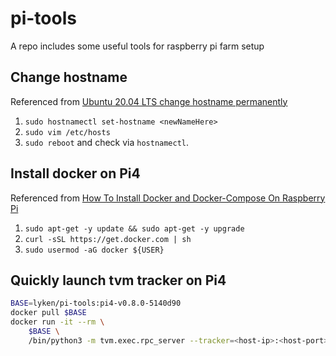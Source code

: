 # pi-tools
A repo includes some useful tools for raspberry pi farm setup

## Change hostname
Referenced from [Ubuntu 20.04 LTS change hostname permanently](https://www.cyberciti.biz/faq/ubuntu-20-04-lts-change-hostname-permanently/?__cf_chl_captcha_tk__=pmd_1b29680c4be50f46e93b3caebe30a07e2aa97ed0-1627699663-0-gqNtZGzNAyKjcnBszQkO)

1. `sudo hostnamectl set-hostname <newNameHere>`
2. `sudo vim /etc/hosts`
3. `sudo reboot` and check via `hostnamectl`.

## Install docker on Pi4
Referenced from [How To Install Docker and Docker-Compose On Raspberry Pi](https://dev.to/elalemanyo/how-to-install-docker-and-docker-compose-on-raspberry-pi-1mo)

1. `sudo apt-get -y update && sudo apt-get -y upgrade`
2. `curl -sSL https://get.docker.com | sh`
3. `sudo usermod -aG docker ${USER}`

## Quickly launch tvm tracker on Pi4

```bash
BASE=lyken/pi-tools:pi4-v0.8.0-5140d90
docker pull $BASE
docker run -it --rm \
    $BASE \
    /bin/python3 -m tvm.exec.rpc_server --tracker=<host-ip>:<host-port> --key rasp4b
```

